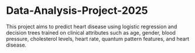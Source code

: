 # Data-Analysis-Project-2025
This project aims to predict heart disease using logistic regression and decision trees trained on clinical attributes such as age, gender, blood pressure, cholesterol levels, heart rate, quantum pattern features, and heart disease. 
